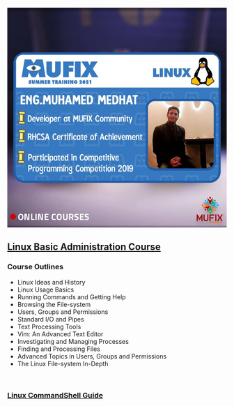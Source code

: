 <div align="left" width="50">

<img src="https://github.com/iNightjar/Linux-Basic-Adminitration/blob/master/Poster/MUFIX%20Summer%20Training%202021.jpg?raw=true" href="https://github.com/iNightjar" alt="Course Poster"  width="550"/><br> 
  
## [Linux Basic Administration Course](https://www.youtube.com/playlist?list=PLexK3rDTGwNYN0tuYz14lto1pHsy7Oj2X)
</div>

### Course Outlines
* Linux Ideas and History
* Linux Usage Basics
* Running Commands and Getting Help
* Browsing the File-system
* Users, Groups and Permissions
* Standard I/O and Pipes
* Text Processing Tools
* Vim: An Advanced Text Editor
* Investigating and Managing Processes
* Finding and Processing Files
* Advanced Topics in Users, Groups and Permissions
* The Linux File-system In-Depth

<br>

### [Linux CommandShell Guide](https://github.com/iNightjar/Linux-Basic-Adminitration/blob/master/Documentations/LinuxCommandShell.pdf?raw=true)